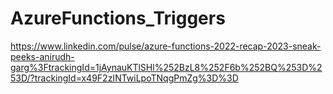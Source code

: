 # AzureFunctions_Triggers

https://www.linkedin.com/pulse/azure-functions-2022-recap-2023-sneak-peeks-anirudh-garg%3FtrackingId=1jAynauKTlSHl%252BzL8%252F6b%252BQ%253D%253D/?trackingId=x49F2zINTwiLpoTNqgPmZg%3D%3D
